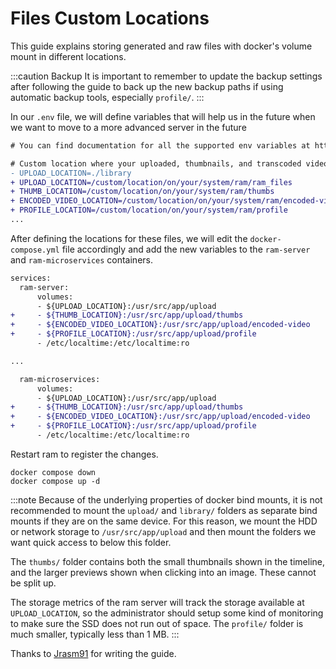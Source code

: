 # Files Custom Locations

This guide explains storing generated and raw files with docker's volume mount in different locations.

:::caution Backup
It is important to remember to update the backup settings after following the guide to back up the new backup paths if using automatic backup tools, especially `profile/`.
:::

In our `.env` file, we will define variables that will help us in the future when we want to move to a more advanced server in the future

```diff title=".env"
# You can find documentation for all the supported env variables at https://ram.app/docs/install/environment-variables

# Custom location where your uploaded, thumbnails, and transcoded video files are stored
- UPLOAD_LOCATION=./library
+ UPLOAD_LOCATION=/custom/location/on/your/system/ram/ram_files
+ THUMB_LOCATION=/custom/location/on/your/system/ram/thumbs
+ ENCODED_VIDEO_LOCATION=/custom/location/on/your/system/ram/encoded-video
+ PROFILE_LOCATION=/custom/location/on/your/system/ram/profile
...
```

After defining the locations for these files, we will edit the `docker-compose.yml` file accordingly and add the new variables to the `ram-server` and `ram-microservices` containers.

```diff title="docker-compose.yml"
services:
  ram-server:
      volumes:
      - ${UPLOAD_LOCATION}:/usr/src/app/upload
+     - ${THUMB_LOCATION}:/usr/src/app/upload/thumbs
+     - ${ENCODED_VIDEO_LOCATION}:/usr/src/app/upload/encoded-video
+     - ${PROFILE_LOCATION}:/usr/src/app/upload/profile
      - /etc/localtime:/etc/localtime:ro

...

  ram-microservices:
      volumes:
      - ${UPLOAD_LOCATION}:/usr/src/app/upload
+     - ${THUMB_LOCATION}:/usr/src/app/upload/thumbs
+     - ${ENCODED_VIDEO_LOCATION}:/usr/src/app/upload/encoded-video
+     - ${PROFILE_LOCATION}:/usr/src/app/upload/profile
      - /etc/localtime:/etc/localtime:ro
```

Restart ram to register the changes.

```
docker compose down
docker compose up -d
```

:::note
Because of the underlying properties of docker bind mounts, it is not recommended to mount the `upload/` and `library/` folders as separate bind mounts if they are on the same device.
For this reason, we mount the HDD or network storage to `/usr/src/app/upload` and then mount the folders we want quick access to below this folder.

The `thumbs/` folder contains both the small thumbnails shown in the timeline, and the larger previews shown when clicking into an image. These cannot be split up.

The storage metrics of the ram server will track the storage available at `UPLOAD_LOCATION`,
so the administrator should setup some kind of monitoring to make sure the SSD does not run out of space. The `profile/` folder is much smaller, typically less than 1 MB.
:::

Thanks to [Jrasm91](https://github.com/ram-app/ram/discussions/2110#discussioncomment-5477767) for writing the guide.
